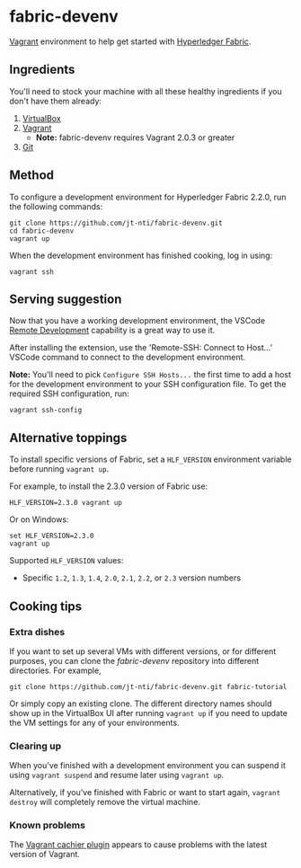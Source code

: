 # fabric-devenv

[Vagrant](https://www.vagrantup.com) environment to help get started with [Hyperledger Fabric](https://hyperledger-fabric.readthedocs.io/en/latest/).


## Ingredients

You'll need to stock your machine with all these healthy ingredients if you don't have them already:

1. [VirtualBox](https://www.virtualbox.org/)
2. [Vagrant](https://www.vagrantup.com/docs/installation/)
    - **Note:** fabric-devenv requires Vagrant 2.0.3 or greater
3. [Git](https://git-scm.com/book/en/v2/Getting-Started-Installing-Git)

## Method

To configure a development environment for Hyperledger Fabric 2.2.0, run the following commands:

```
git clone https://github.com/jt-nti/fabric-devenv.git
cd fabric-devenv
vagrant up
```

When the development environment has finished cooking, log in using:

```
vagrant ssh
```

## Serving suggestion

Now that you have a working development environment, the VSCode [Remote Development](https://marketplace.visualstudio.com/items?itemName=ms-vscode-remote.vscode-remote-extensionpack) capability is a great way to use it.

After installing the extension, use the 'Remote-SSH: Connect to Host...' VSCode command to connect to the development environment.

**Note:** You'll need to pick `Configure SSH Hosts...` the first time to add a host for the development environment to your SSH configuration file. To get the required SSH configuration, run:

```
vagrant ssh-config
```

## Alternative toppings

To install specific versions of Fabric, set a `HLF_VERSION` environment variable before running `vagrant up`. 

For example, to install the 2.3.0 version of Fabric use:

```
HLF_VERSION=2.3.0 vagrant up
```

Or on Windows:

```
set HLF_VERSION=2.3.0
vagrant up
```

Supported `HLF_VERSION` values:

- Specific `1.2`, `1.3`, `1.4`, `2.0`, `2.1`, `2.2`, or `2.3` version numbers

## Cooking tips

### Extra dishes

If you want to set up several VMs with different versions, or for different purposes, you can clone the _fabric-devenv_ repository into different directories. For example,

```
git clone https://github.com/jt-nti/fabric-devenv.git fabric-tutorial
```

Or simply copy an existing clone. The different directory names should show up in the VirtualBox UI after running `vagrant up` if you need to update the VM settings for any of your environments.

### Clearing up

When you've finished with a development environment you can suspend it using `vagrant suspend` and resume later using `vagrant up`.

Alternatively, if you've finished with Fabric or want to start again, `vagrant destroy` will completely remove the virtual machine.

### Known problems

The [Vagrant cachier plugin](http://fgrehm.viewdocs.io/vagrant-cachier/) appears to cause problems with the latest version of Vagrant.

